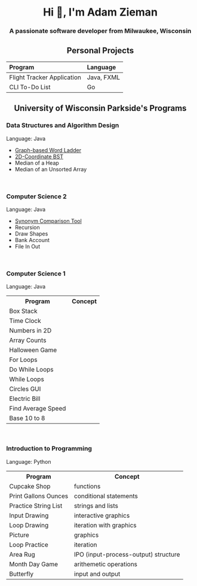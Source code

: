 <h1 align="center">Hi 👋, I'm Adam Zieman</h1>
<h3 align="center">A passionate software developer from Milwaukee, Wisconsin</h3>

<h2 align="center">Personal Projects</h2>

| Program | Language |
|:---|:---|
| Flight Tracker Application | Java, FXML |
| CLI To-Do List | Go |

<h2 align="center">University of Wisconsin Parkside's Programs</h2>

<h3>Data Structures and Algorithm Design</h3>
<p>Language: Java</p>
<ul>
  <li><a href="https://github.com/AdamZieman/word-ladder">Graph-based Word Ladder</a></li>
  <li><a href="https://github.com/AdamZieman/2d-coordinate-bst">2D-Coordinate BST</a></li>
  <li>Median of a Heap</li>
  <li>Median of an Unsorted Array</li>
</ul>

<br>

<h3>Computer Science 2</h3>
<p>Language: Java</p>
<ul>
  <li><a href="https://github.com/AdamZieman/synonym-comparison-tool">Synonym Comparison Tool</a></li>
  <li>Recursion</li>
  <li>Draw Shapes</li>
  <li>Bank Account</li>
  <li>File In Out</li>
</ul>

<br>

<h3>Computer Science 1</h3>
<p>Language: Java</p>
<table>
  <tr>
    <th>Program</th>
    <th>Concept</th>
  </tr>
  <tr>
    <td>Box Stack</td>
  </tr>
  <tr>
    <td>Time Clock</td>
  </tr>
  <tr>
    <td>Numbers in 2D</td>
  </tr>
  <tr>
    <td>Array Counts</td>
  </tr>
  <tr>
    <td>Halloween Game</td>
  </tr>
  <tr>
    <td>For Loops</td>
  </tr>
  <tr>
    <td>Do While Loops</td>
  </tr>
  <tr>
    <td>While Loops</td>
  </tr>
  <tr>
    <td>Circles GUI</td>
  </tr>
  <tr>
    <td>Electric Bill</td>
  </tr>
  <tr>
    <td>Find Average Speed</td>
  </tr>
  <tr>
    <td>Base 10 to 8</td>
  </tr>
</table>

<br>

<h3>Introduction to Programming</h3>
<p>Language: Python</p>
<table>
  <tr>
    <th>Program</th>
    <th>Concept</th>
  </tr>
  <tr>
    <td>Cupcake Shop</td>
    <td>functions</td>
  </tr>
  <tr>
    <td>Print Gallons Ounces</td>
    <td>conditional statements</td>
  </tr>
  <tr>
    <td>Practice String List</td>
    <td>strings and lists</td>
  <tr>
    <td>Input Drawing</td>
    <td>interactive graphics</td>
  </tr>
  <tr>
    <td>Loop Drawing</td>
    <td>iteration with graphics</td>
  </tr>
  <tr>
    <td>Picture</td>
    <td>graphics</td>
  </tr>
  <tr>
    <td>Loop Practice</td>
    <td>iteration</td>
  </tr>
  <tr>
    <td>Area Rug</td>
    <td>IPO (input-process-output) structure</td>
  </tr>
  <tr>
    <td>Month Day Game</td>
    <td>arithemetic operations</td>
  </tr>
  <tr>
    <td>Butterfly</td>
    <td>input and output</td>
  </tr>
</table>

